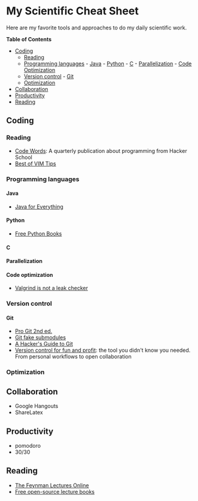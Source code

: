 # My Scientific Cheat Sheet

Here are my favorite tools and approaches to do my daily scientific work.

**Table of Contents**

- [Coding](#coding)
  - [Reading](#reading)
  - [Programming languages](#programming-languages)
		- [Java](#java)
		- [Python](#python)
		- [C](#c)
		- [Parallelization](#parallelization)
		- [Code Optimization](#code-optimization)
  - [Version control](#version-control)
		- [Git](#git)
  - [Optimization](#optimization)
- [Collaboration](#collaboration)
- [Productivity](#productivity)
- [Reading](#reading)

## Coding

### Reading

- [Code Words](https://codewords.hackerschool.com/): A quarterly publication about programming from Hacker School
- [Best of VIM Tips](http://zzapper.co.uk/vimtips.html) 

### Programming languages

#### Java
- [Java for Everything](http://www.teamten.com/lawrence/writings/java-for-everything.html)

#### Python

- [Free Python Books](http://inventwithpython.com/bookshelf/)

#### C

#### Parallelization

#### Code optimization

- [Valgrind is not a leak checker](http://maintainablecode.logdown.com/posts/245425-valgrind-is-not-a-leak-checker)

### Version control


#### Git

- [Pro Git 2nd ed.](http://git-scm.com/book/en/v2)
- [Git fake submodules](http://debuggable.com/posts/git-fake-submodules:4b563ee4-f3cc-4061-967e-0e48cbdd56cb)
- [A Hacker's Guide to Git](http://wildlyinaccurate.com/a-hackers-guide-to-git)
- [Version control for fun and profit](http://nbviewer.ipython.org/github/fperez/reprosw/blob/master/Version%20Control.ipynb): the tool you didn't know you needed. From personal workflows to open collaboration


### Optimization

## Collaboration

* Google Hangouts
* ShareLatex

## Productivity

* pomodoro
* 30/30

## Reading

- [The Feynman Lectures Online](http://www.feynmanlectures.caltech.edu)
- [Free open-source lecture books](http://openstaxcollege.org/books)

